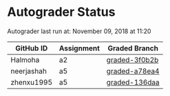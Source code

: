 # Autograder Status
Autograder last run at: November 09, 2018 at 11:20

| GitHub ID | Assignment | Graded Branch |
|-----------|------------|---------------|
| Halmoha | a2 | [graded-3f0b2b](https://github.com/Fall2018COMP401-001/a2-Halmoha/tree/graded-3f0b2b) | 
| neerjashah | a5 | [graded-a78ea4](https://github.com/Fall2018COMP401-001/a5-neerjashah/tree/graded-a78ea4) | 
| zhenxu1995 | a5 | [graded-136daa](https://github.com/Fall2018COMP401-001/a5-zhenxu1995/tree/graded-136daa) | 
